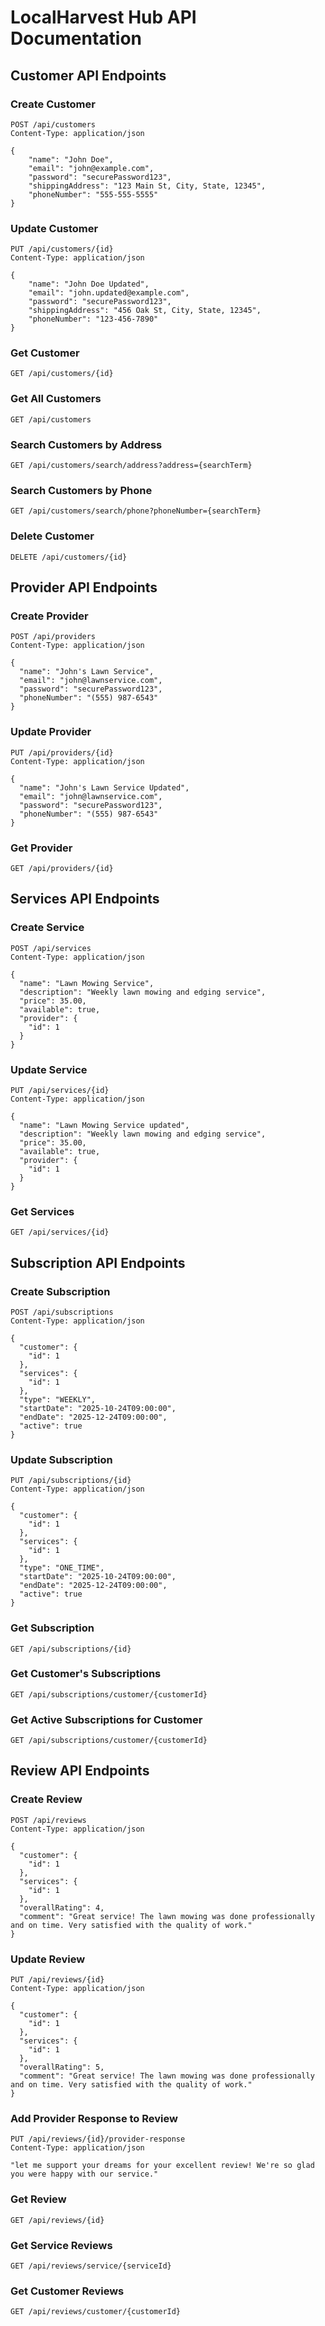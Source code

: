 # LocalHarvest Hub API Documentation

## Customer API Endpoints

### Create Customer
```http
POST /api/customers
Content-Type: application/json

{
    "name": "John Doe",
    "email": "john@example.com",
    "password": "securePassword123",
    "shippingAddress": "123 Main St, City, State, 12345",
    "phoneNumber": "555-555-5555"
}
```

### Update Customer
```http
PUT /api/customers/{id}
Content-Type: application/json

{
    "name": "John Doe Updated",
    "email": "john.updated@example.com",
    "password": "securePassword123",
    "shippingAddress": "456 Oak St, City, State, 12345",
    "phoneNumber": "123-456-7890"
}
```

### Get Customer
```http
GET /api/customers/{id}
```

### Get All Customers
```http
GET /api/customers
```

### Search Customers by Address
```http
GET /api/customers/search/address?address={searchTerm}
```

### Search Customers by Phone
```http
GET /api/customers/search/phone?phoneNumber={searchTerm}
```

### Delete Customer
```http
DELETE /api/customers/{id}
```

## Provider API Endpoints

### Create Provider 
```http
POST /api/providers
Content-Type: application/json

{
  "name": "John's Lawn Service",
  "email": "john@lawnservice.com",
  "password": "securePassword123",
  "phoneNumber": "(555) 987-6543"
}
```

### Update Provider
```http
PUT /api/providers/{id}
Content-Type: application/json

{
  "name": "John's Lawn Service Updated",
  "email": "john@lawnservice.com",
  "password": "securePassword123",
  "phoneNumber": "(555) 987-6543"
}
```

### Get Provider
```http
GET /api/providers/{id}
```

## Services API Endpoints

### Create Service
```http
POST /api/services
Content-Type: application/json

{
  "name": "Lawn Mowing Service",
  "description": "Weekly lawn mowing and edging service",
  "price": 35.00,
  "available": true,
  "provider": {
    "id": 1
  }
}
```

### Update Service
```http
PUT /api/services/{id}
Content-Type: application/json

{
  "name": "Lawn Mowing Service updated",
  "description": "Weekly lawn mowing and edging service",
  "price": 35.00,
  "available": true,
  "provider": {
    "id": 1
  }
}
```

### Get Services
```http
GET /api/services/{id}
```

## Subscription API Endpoints

### Create Subscription
```http
POST /api/subscriptions
Content-Type: application/json

{
  "customer": {
    "id": 1
  },
  "services": {
    "id": 1
  },
  "type": "WEEKLY",
  "startDate": "2025-10-24T09:00:00",
  "endDate": "2025-12-24T09:00:00",
  "active": true
}
```

### Update Subscription
```http
PUT /api/subscriptions/{id}
Content-Type: application/json

{
  "customer": {
    "id": 1
  },
  "services": {
    "id": 1
  },
  "type": "ONE_TIME",
  "startDate": "2025-10-24T09:00:00",
  "endDate": "2025-12-24T09:00:00",
  "active": true
}
```

### Get Subscription
```http
GET /api/subscriptions/{id}
```

### Get Customer's Subscriptions
```http
GET /api/subscriptions/customer/{customerId}
```

### Get Active Subscriptions for Customer
```http
GET /api/subscriptions/customer/{customerId}
```

## Review API Endpoints

### Create Review
```http
POST /api/reviews
Content-Type: application/json

{
  "customer": {
    "id": 1
  },
  "services": {
    "id": 1
  },
  "overallRating": 4,
  "comment": "Great service! The lawn mowing was done professionally and on time. Very satisfied with the quality of work."
}
```

### Update Review
```http
PUT /api/reviews/{id}
Content-Type: application/json

{
  "customer": {
    "id": 1
  },
  "services": {
    "id": 1
  },
  "overallRating": 5,
  "comment": "Great service! The lawn mowing was done professionally and on time. Very satisfied with the quality of work."
}
```

### Add Provider Response to Review
```http
PUT /api/reviews/{id}/provider-response
Content-Type: application/json

"let me support your dreams for your excellent review! We're so glad you were happy with our service."
```

### Get Review
```http
GET /api/reviews/{id}
```

### Get Service Reviews
```http
GET /api/reviews/service/{serviceId}
```

### Get Customer Reviews
```http
GET /api/reviews/customer/{customerId}
```